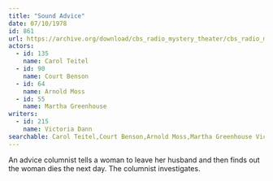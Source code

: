 ```yaml
---
title: "Sound Advice"
date: 07/10/1978
id: 861
url: https://archive.org/download/cbs_radio_mystery_theater/cbs_radio_mystery_theater-0851-0900.zip/cbs_radio_mystery_theater-0851-0900%2Fcbsrmt_0861_sound_advice.mp3
actors:  
  - id: 135
    name: Carol Teitel  
  - id: 90
    name: Court Benson  
  - id: 64
    name: Arnold Moss  
  - id: 55
    name: Martha Greenhouse
writers:  
  - id: 215
    name: Victoria Dann
searchable: Carol Teitel,Court Benson,Arnold Moss,Martha Greenhouse Victoria Dann
---
```

An advice columnist tells a woman to leave her husband and then finds out the woman dies the next day. The columnist investigates.